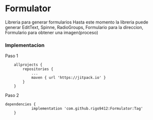 # Formulator
Libreria para generar formularios
Hasta este momento la libreria puede generar EditText, Spinne, RadioGroups, Formulario para la direccion, Formulario para obtener una imagen(proceso)



### Implementacion

Paso 1
```
	allprojects {
		repositories {
			...
			maven { url 'https://jitpack.io' }
		}
	}
```

Paso 2

```
dependencies {
	        implementation 'com.github.rigo9412:Formulator:Tag'
	}
```
